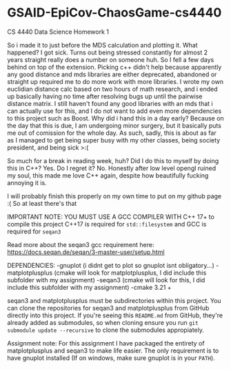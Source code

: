 # GSAID-EpiCov-ChaosGame-cs4440
CS 4440 Data Science Homework 1

So i made it to just before the MDS calculation and plotting it. 
What happened? I got sick. Turns out being stressed constantly for almost 2 years straight really
does a number on someone huh. So I fell a few days behind on top of the extension. 
Picking c++ didn't help because apparently any good distance and mds libraries are either deprecated, 
abandoned or straight up required me to do more work with more libraries. 
I wrote my own euclidian distance calc based on two hours of math research, and i ended up basically having no time after resolving bugs up until 
the pairwise distance matrix. I still haven't found any good libraries with an mds that i can actually use for this, and I do not want to add
even more dependencies to this project such as Boost. 
Why did i hand this in a day early? Because on the day that this is due, I am undergoing minor surgery,
but it basically puts me out of comission for the whole day. As such, sadly, this is about as far as I
managed to get being super busy with my other classes, being society president, and being sick >:(

So much for a break in reading week, huh? 
Did I do this to myself by doing this in C++? Yes.
Do I regret it? No. Honestly after low level opengl ruined my soul, this made me love C++ again,
despite how beautifully fucking annoying it is.

I will probably finish this properly on my own time to put on my github page :( 
So at least there's that


IMPORTANT NOTE: YOU MUST USE A GCC COMPILER WITH C++ 17+ to compile this project 
C++17 is required for `std::filesystem` and GCC is required for `seqan3`

Read more about the seqan3 gcc requirement here: https://docs.seqan.de/seqan/3-master-user/setup.html

DEPENDENCIES: 
-gnuplot (i didnt get to plot so gnuplot isnt obligatory...)
-matplotplusplus (cmake will look for matplotplusplus, I did include this subfolder with my assignment)
-seqan3 (cmake will look for this, I did include this subfolder with my assignment)
-cmake 3.21 + 

seqan3 and matplotplusplus must be subdirectories within this project. 
You can clone the repositories for seqan3 and matplotplusplus from GitHub directly into this project.
If you're seeing this `README.md` from GitHub, they're already added as submodules, so when cloning ensure you run `git submodule update --recursive` to clone the submodules appropiately. 

Assignment note: For this assignment I have packaged the entirety of matplotplusplus and seqan3 to make life easier. The only requirement is to have gnuplot installed 
(If on windows, make sure gnuplot is in your `PATH`).